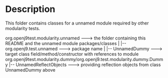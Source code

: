 <!--
  Copyright IBM Corp. and others 2018
 
  This program and the accompanying materials are made available under
  the terms of the Eclipse Public License 2.0 which accompanies this
  distribution and is available at https://www.eclipse.org/legal/epl-2.0/
  or the Apache License, Version 2.0 which accompanies this distribution and
  is available at https://www.apache.org/licenses/LICENSE-2.0.
 
  This Source Code may also be made available under the following
  Secondary Licenses when the conditions for such availability set
  forth in the Eclipse Public License, v. 2.0 are satisfied: GNU
  General Public License, version 2 with the GNU Classpath
  Exception [1] and GNU General Public License, version 2 with the
  OpenJDK Assembly Exception [2].
 
  [1] https://www.gnu.org/software/classpath/license.html
  [2] https://openjdk.org/legal/assembly-exception.html
 
  SPDX-License-Identifier: EPL-2.0 OR Apache-2.0 OR GPL-2.0-only WITH Classpath-exception-2.0 OR GPL-2.0-only WITH OpenJDK-assembly-exception-1.0
-->
# Description

This folder contains classes for a unnamed module required by other modularity tests.

org.openj9test.modularity.unnamed   ---> the folder containing this README and the unnamed module packages/classes
  |
  |-- org.openj9.test.unnamed   ---> package name
                          |
                          |-- UnnamedDummy   ---> target class field/method/constructor with references to module org.openj9test.modularity.dummy/org.openj9.test.modularity.dummy.Dummy
                          |-- UnnamedReflectObjects   ---> providing reflection objects from class UnnamedDummy above
